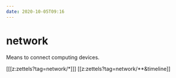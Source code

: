 ```yaml
---
date: 2020-10-05T09:16
---
```


# network

Means to connect computing devices.


[[[z:zettels?tag=network/*]]]
[[z:zettels?tag=network/**&timeline]]